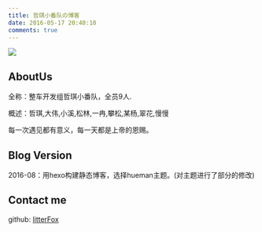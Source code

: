 ```yaml
---
title: 哲琪小番队の博客
date: 2016-05-17 20:40:10
comments: true
---
```


![](http://litterfox.github.io/images/2.jpg)

## AboutUs

  全称：整车开发组哲琪小番队，全员9人.

  概述：哲琪,大伟,小溪,松林,一冉,攀松,某杨,翠花,慢慢

  每一次遇见都有意义，每一天都是上帝的恩赐。

## Blog Version

  2016-08：用hexo构建静态博客，选择hueman主题。(对主题进行了部分的修改)


## Contact me
github:  [litterFox](https://github.com/litterFox)  
